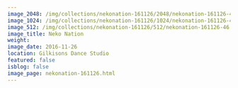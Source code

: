```yaml
---
image_2048: /img/collections/nekonation-161126/2048/nekonation-161126-46.jpg
image_1024: /img/collections/nekonation-161126/1024/nekonation-161126-46.jpg
image_512: /img/collections/nekonation-161126/512/nekonation-161126-46.jpg
image_title: Neko Nation
weight: 
image_date: 2016-11-26
location: Gilkisons Dance Studio
featured: false
isblog: false
image_page: nekonation-161126.html
---
```

